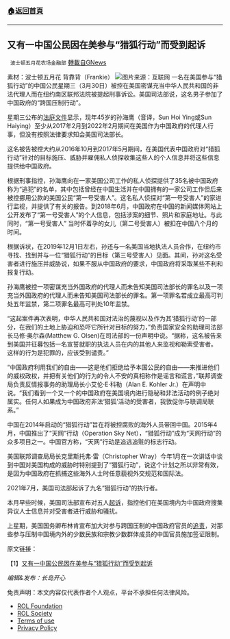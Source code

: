 ###  [:house:返回首頁](https://github.com/ourhimalayas/txt)
---


## 又有一中国公民因在美参与“猎狐行动”而受到起诉
` 波士顿五月花农场金融部` [轉載自GNews](https://gnews.org/zh-hans/2260829/)

素材：波士顿五月花 背靠背（Frankie）
![](https://assets.gnews.org/wp-content/uploads/2022/03/截屏2022-03-31-上午10.37.55.png)图片来源：互联网
一名在美国参与“猎狐行动”的中国公民星期三（3月30日）被控在美国密谋充当中华人民共和国的非法代理人而在纽约南区联邦法院被提起刑事诉讼。美国司法部说，这名男子参加了中国政府的“跨国压制行动”。

星期三公布的[法庭文件](https://www.justice.gov/usao-sdny/press-release/file/1488686/download)显示，现年45岁的孙海鹰（音译，Sun Hoi Ying或Sun Haiying）至少从2017年2月到2022年2月期间在美国作为中国政府的代理人行事，但没有按照法律要求知会美国司法部长。

这名被告被控大约从2016年10月到2017年5月期间，在美国代表中国政府对“猎狐行动”针对的目标施压、威胁并雇佣私人侦探收集这些人的个人信息并将这些信息提供给中国政府。

根据刑事指控，孙海鹰向在一家美国公司工作的私人侦探提供了35名被中国政府称为“逃犯”的名单，其中包括曾经在中国生活并在中国拥有的一家公司工作但后来被控挪用公款的美国公民“第一号受害人”。这名私人侦探对“第一号受害人”的家进行监视，并提供了有关的报告。到2018年6月，中国政府在中国的新闻媒体网站上公开发布了“第一号受害人”的个人信息，包括涉案的细节、照片和家庭地址。与此同时，“第一号受害人” 当时怀着孕的女儿（第二号受害人）被扣在中国八个月的时间。

根据诉状，在2019年12月1日左右，孙还与一名美国当地执法人员合作，在纽约市寻找、找到并与一位“猎狐行动”的目标（第三号受害人）见面。其间，孙对这名受害者进行施压并威胁说，如果不服从中国政府的要求，中国政府将采取某些不利和报复行动。

孙海鹰被控一项密谋充当外国政府的代理人而未告知美国司法部长的罪名以及一项充当外国政府的代理人而未告知美国司法部长的罪名。第一项罪名若成立最高可判处五年监禁，第二项罪名最高可判处10年监禁。

“这起案件再次表明，中华人民共和国对法治的蔑视以及作为其‘猎狐行动’的一部分，在我们的土地上胁迫和恐吓它所针对目标的努力，”负责国家安全的助理司法部长马修·奥尔森(Matthew G. Olsen)在司法部的一份声明中说。“据称，这名被告来到美国并征募包括一名宣誓就职的执法人员在内的其他人来监视和勒索受害者。 这样的行为是犯罪的，应该受到谴责。”

“中国政府利用我们的自由——这是他们拒绝给予本国公民的自由——来推进他们的威权政权，并把有关他们的行为的令人不安的真相称作是谣言和谎言，”联邦调查局负责反情报事务的助理局长小艾伦·E·科勒（Alan E. Kohler Jr.）在声明中说。“我们看到一个又一个的中国政府在美国境内进行隐秘和非法活动的例子绝对属实。任何人如果成为中国政府非法‘猎狐’活动的受害者，我敦促你与联调局联系。”

中国在2014年启动的“猎狐行动”旨在将被控腐败的海外人员带回中国。2015年4月，中国推出了“天网”行动（Operation Sky Net），“猎狐行动”成为“天网行动”的众多项目之一。中国官方称，“天网”行动是追逃追赃的标志行动。

美国联邦调查局局长克里斯托弗·雷（Christopher Wray）今年1月在一次讲话中谈到中国对美国构成的威胁时特别提到了“猎狐行动”，说这个计划之所以非常有效，是因为中国政府在抓捕这些海外人士时任意藐视外交规范和国际法。

2021年7月，美国司法部起诉了九名“猎狐行动”的执行者。

本月早些时候，美国司法部宣布对五人[起诉](https://www.voachinese.com/a/us-feds-charged-five-for-spying-for-china-20220316/6488525.html)，指控他们在美国境内为中国政府搜集异议人士信息并对受害者进行威胁和骚扰。

上星期，美国国务卿布林肯宣布加大对参与跨国压制的中国政府官员的[追责](https://www.voachinese.com/a/us-china-visa-restrictions-xinjiang-20220321/6495043.html)，对那些参与压制中国境内外的少数民族和宗教少数群体成员的中国官员施加签证限制。

原文链接：

【1】[又有一中国公民因在美参与“猎狐行动”而受到起诉](https://www.voachinese.com/a/us-china-operation-fox-hunt-20220330/6508334.html)

*编辑&发布：长岛开心*

 

免责声明：本文内容仅代表作者个人观点，平台不承担任何法律风险。

- [ROL Foundation](https://rolfoundation.org/)
- [ROL Society](https://rolsociety.org/)
- [Terms of use](https://gnews.org/terms-of-use-3/)
- [Privacy Policy](https://gnews.org/privacy-policy/)
